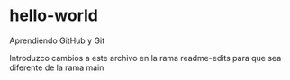 # hello-world
Aprendiendo GitHub y Git

Introduzco cambios a este archivo en la rama readme-edits para que sea diferente de la rama main

